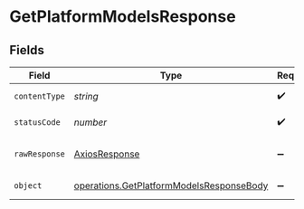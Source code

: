 # GetPlatformModelsResponse


## Fields

| Field                                                                                                | Type                                                                                                 | Required                                                                                             | Description                                                                                          |
| ---------------------------------------------------------------------------------------------------- | ---------------------------------------------------------------------------------------------------- | ---------------------------------------------------------------------------------------------------- | ---------------------------------------------------------------------------------------------------- |
| `contentType`                                                                                        | *string*                                                                                             | :heavy_check_mark:                                                                                   | HTTP response content type for this operation                                                        |
| `statusCode`                                                                                         | *number*                                                                                             | :heavy_check_mark:                                                                                   | HTTP response status code for this operation                                                         |
| `rawResponse`                                                                                        | [AxiosResponse](https://axios-http.com/docs/res_schema)                                              | :heavy_minus_sign:                                                                                   | Raw HTTP response; suitable for custom response parsing                                              |
| `object`                                                                                             | [operations.GetPlatformModelsResponseBody](../../models/operations/getplatformmodelsresponsebody.md) | :heavy_minus_sign:                                                                                   | Responses for GET /api/rest/v1/platformModels                                                        |